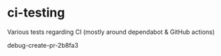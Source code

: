 # ci-testing

Various tests regarding CI (mostly around dependabot & GitHub actions)

debug-create-pr-2b8fa3
